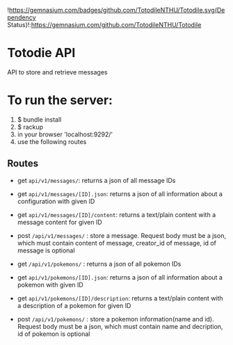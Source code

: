 !https://gemnasium.com/badges/github.com/TotodileNTHU/Totodile.svg(Dependency Status)!:https://gemnasium.com/github.com/TotodileNTHU/Totodile

# Totodie API
API to store and retrieve messages

# To run the server:

1. $ bundle install
2. $ rackup
3. in your browser 'localhost:9292/'
4. use the following routes

## Routes

- get `api/v1/messages/`: returns a json of all message IDs
- get `api/v1/messages/[ID].json`: returns a json of all information about a configuration with given ID
- get `api/v1/messages/[ID]/content`: returns a text/plain content with a message content for given ID
- post `/api/v1/messages/` : store a message. Request body must be a json, which must contain content of message, creator_id of message, id of message is optional

- get `/api/v1/pokemons/` : returns a json of all pokemon IDs
- get `api/v1/pokemons/[ID].json`: returns a json of all information about a pokemon with given ID
- get `api/v1/pokemons/[ID]/description`: returns a text/plain content with a description of a pokemon for given ID
- post `/api/v1/pokemons/` : store a pokemon information(name and id). Request body must be a json, which must contain name and decription, id of pokemon is optional
